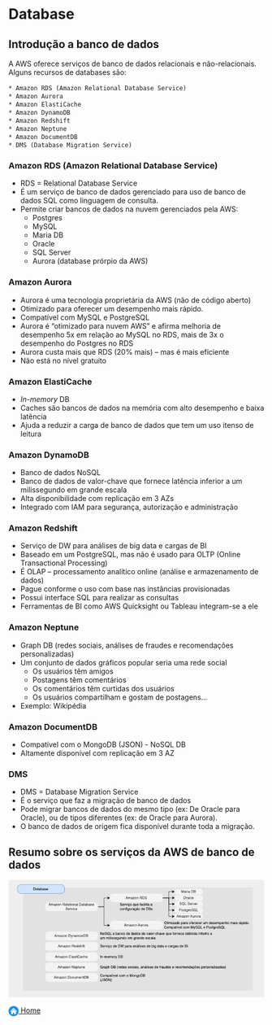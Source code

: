 # Database

## Introdução a banco de dados

A AWS oferece serviços de banco de dados relacionais e não-relacionais.
Alguns recursos de databases são:

    * Amazon RDS (Amazon Relational Database Service)
    * Amazon Aurora
    * Amazon ElastiCache
    * Amazon DynamoDB
    * Amazon Redshift
    * Amazon Neptune
    * Amazon DocumentDB
    * DMS (Database Migration Service)


### Amazon RDS (Amazon Relational Database Service)

* RDS = Relational Database Service
* É um serviço de banco de dados gerenciado para uso de banco de dados SQL como linguagem de consulta.
* Permite criar bancos de dados na nuvem gerenciados pela AWS:
    - Postgres
    - MySQL
    - Maria DB
    - Oracle
    - SQL Server
    - Aurora (database prórpio da AWS)

### Amazon Aurora

* Aurora é uma tecnologia proprietária da AWS (não de código aberto)
* Otimizado para oferecer um desempenho mais rápido.
* Compatível com MySQL e PostgreSQL
* Aurora é “otimizado para nuvem AWS” e afirma melhoria de desempenho 5x em relação ao MySQL no RDS, mais de 3x o desempenho do Postgres no RDS
* Aurora custa mais que RDS (20% mais) – mas é mais eficiente
* Não está no nível gratuito

### Amazon ElastiCache

* *In-memory* DB
* Caches são bancos de dados na memória com alto desempenho e baixa latência
* Ajuda a reduzir a carga de banco de dados que tem um uso itenso de leitura


### Amazon DynamoDB

* Banco de dados NoSQL
* Banco de dados de valor-chave que fornece latência inferior a um milissegundo em grande escala
* Alta disponibilidade com replicação em 3 AZs
* Integrado com IAM para segurança, autorização e administração


### Amazon Redshift

* Serviço de DW para análises de big data e cargas de BI
* Baseado em um PostgreSQL, mas não é usado para OLTP (Online Transactional Processing)
* É OLAP – processamento analítico online (análise e armazenamento de dados)
* Pague conforme o uso com base nas instâncias provisionadas
* Possui interface SQL para realizar as consultas
* Ferramentas de BI como AWS Quicksight ou Tableau integram-se a ele

### Amazon Neptune

* Graph DB (redes sociais, análises de fraudes e recomendações personalizadas)
* Um conjunto de dados gráficos popular seria uma rede social
    - Os usuários têm amigos
    - Postagens têm comentários
    - Os comentários têm curtidas dos usuários
    - Os usuários compartilham e gostam de postagens…
* Exemplo: Wikipédia

### Amazon DocumentDB

* Compatível com o MongoDB (JSON) - NoSQL DB
* Altamente disponível com replicação em 3 AZ

### DMS

* DMS = Database Migration Service
* É o serviço que faz a migração de banco de dados
* Pode migrar bancos de dados do mesmo tipo (ex: De Oracle para Oracle), ou de tipos diferentes (ex: de Oracle para Aurora).
* O banco de dados de origem fica disponível durante toda a migração.

## Resumo sobre os serviços da AWS de banco de dados

![Database](../images/3_database.png)

[<img align="center" src="../images/botao-home.png" height="20" width="20"/> Home](../README.md)